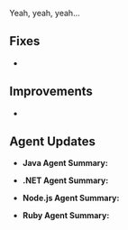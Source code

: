 <!--
title: "Contrast 3.4.4 - September 2017"
description: "Contrast 3.4.4 September 2017"
tags: "3.4.4 September Release Notes"
-->

Yeah, yeah, yeah...

## Fixes

* 
 

## Improvements 

* 

## Agent Updates

* **Java Agent Summary:** 

* **.NET Agent Summary:** 

* **Node.js Agent Summary:** 

* **Ruby Agent Summary:** 

